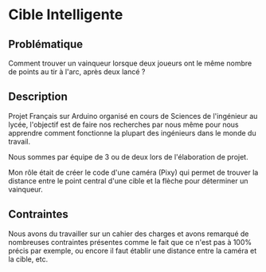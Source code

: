 # Cible Intelligente

## Problématique 

Comment trouver un vainqueur lorsque deux joueurs ont le même nombre de points au tir à l'arc, après deux lancé ?

## Description

Projet Français sur Arduino organisé en cours de Sciences de l'ingénieur au lycée, l'objectif est de faire nos recherches par nous même pour nous apprendre comment fonctionne la plupart des ingénieurs dans le monde du travail.

Nous sommes par équipe de 3 ou de deux lors de l'élaboration de projet.

Mon rôle était de créer le code d'une caméra (Pixy) qui permet de trouver la distance entre le point central d'une cible et la flèche pour déterminer un vainqueur.

## Contraintes

Nous avons du travailler sur un cahier des charges et avons remarqué de nombreuses contraintes présentes comme le fait que ce n'est pas à 100% précis par exemple, ou encore il faut établir une distance entre la caméra et la cible, etc.
